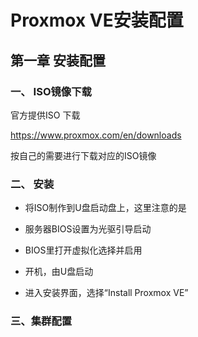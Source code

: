 # Proxmox VE安装配置 


## 第一章 安装配置

### 一、 ISO镜像下载

官方提供ISO 下载

 https://www.proxmox.com/en/downloads

按自己的需要进行下载对应的ISO镜像

### 二、 安装

- 将ISO制作到U盘启动盘上，这里注意的是

- 服务器BIOS设置为光驱引导启动

- BIOS里打开虚拟化选择并启用

- 开机，由U盘启动

- 进入安装界面，选择“Install Proxmox VE”

### 三、集群配置